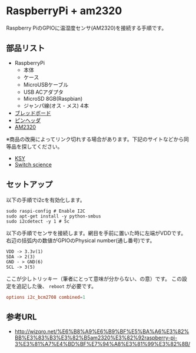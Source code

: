 # RaspberryPi + am2320
Raspberry PiのGPIOに温湿度センサ(AM2320)を接続する手順です。

## 部品リスト
- RaspberryPi
  - 本体
  - ケース
  - MicroUSBケーブル
  - USB ACアダプタ
  - MicroSD 8GB(Raspbian)
  - ジャンパ線(オス - メス) 4本
- [ブレッドボード](https://www.switch-science.com/catalog/2282/)
- [ピンヘッダ](https://www.switch-science.com/catalog/92/)
- [AM2320](http://akizukidenshi.com/catalog/g/gM-08663/)

※商品の改廃によってリンク切れする場合があります。下記のサイトなどから同等品を探してください。

- [KSY](https://raspberry-pi.ksyic.com/)
- [Switch science](https://www.switch-science.com/)

## セットアップ
以下の手順でi2cを有効化します。

```
sudo raspi-config # Enable I2C
sudo apt-get install -y python-smbus
sudo i2cdetect -y 1 # 5c
```

以下の手順でセンサを接続します。網目を手前に置いた時に左端がVDDです。
右辺の括弧内の数値がGPIOのPhysical number(通し番号)です。

```
VDD -> 3.3v(1)
SDA -> 2(3)
GND - > GND(6)
SCL -> 3(5)
```

ここが少しトリッキー（筆者にとって意味が分からない、の意）です。
この設定を追記した後、 `reboot` が必要です。

``` /etc/modprobe.d/i2c.conf
options i2c_bcm2708 combined=1
```


## 参考URL

- <http://wizqro.net/%E6%B8%A9%E6%B9%BF%E5%BA%A6%E3%82%BB%E3%83%B3%E3%82%B5am2320%E3%82%92raspberry-pi-3%E3%81%A7%E4%BD%BF%E7%94%A8%E3%81%99%E3%82%8B/>
